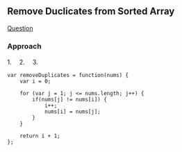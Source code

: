 ## Remove Duclicates from Sorted Array

[Question](https://leetcode.com/problems/remove-duplicates-from-sorted-array)

### Approach

1.　 
2.　 
3.

```
var removeDuplicates = function(nums) {
    var i = 0;

    for (var j = 1; j <= nums.length; j++) {
        if(nums[j] != nums[i]) {
            i++;
            nums[i] = nums[j];
        }
    }

    return i + 1;
};
```
